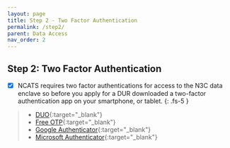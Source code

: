 ```yaml
---
layout: page
title: Step 2 - Two Factor Authentication
permalink: /step2/
parent: Data Access
nav_order: 2
---
```


## Step 2: Two Factor Authentication

- [x] NCATS requires two factor authentications for access to the N3C data enclave so before you apply for a DUR downloaded a two-factor authentication app on your smartphone, or tablet.
{: .fs-5 }
> * [DUO](https://duo.com/){:target="_blank"}
> * [Free OTP](https://apps.apple.com/us/app/freeotp-authenticator/id872559395){:target="_blank"}
> * [Google Authenticator](https://support.google.com/accounts/answer/1066447?co=GENIE.Platform=iOS&hl=en){:target="_blank"}
> * [Microsoft Authenticator](https://play.google.com/store/apps/details?id=com.azure.authenticator&hl=en_US){:target="_blank"}
